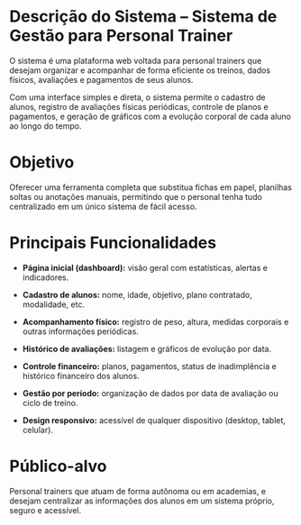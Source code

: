 # Descrição do Sistema – Sistema de Gestão para Personal Trainer
 O sistema é uma plataforma web voltada para personal trainers que desejam organizar e acompanhar de forma eficiente os treinos, dados físicos, avaliações e pagamentos de seus alunos.

Com uma interface simples e direta, o sistema permite o cadastro de alunos, registro de avaliações físicas periódicas, controle de planos e pagamentos, e geração de gráficos com a evolução corporal de cada aluno ao longo do tempo.


# Objetivo
Oferecer uma ferramenta completa que substitua fichas em papel, planilhas soltas ou anotações manuais, permitindo que o personal tenha tudo centralizado em um único sistema de fácil acesso.

# Principais Funcionalidades
* **Página inicial (dashboard):** visão geral com estatísticas, alertas e indicadores.

* **Cadastro de alunos:** nome, idade, objetivo, plano contratado, modalidade, etc.

* **Acompanhamento físico:** registro de peso, altura, medidas corporais e outras informações periódicas.

* **Histórico de avaliações:** listagem e gráficos de evolução por data.

* **Controle financeiro:** planos, pagamentos, status de inadimplência e histórico financeiro dos alunos.

* **Gestão por período:** organização de dados por data de avaliação ou ciclo de treino.

* **Design responsivo:** acessível de qualquer dispositivo (desktop, tablet, celular).

<!-- ⚙️ Tecnologias Utilizadas
Frontend: React, Vite, TailwindCSS, React Router, Recharts

Backend: Node.js, Express, Prisma

Banco de dados: PostgreSQL

Outros: JWT (autenticação – futura sprint), Zod (validações), Docker (ambiente padrão – opcional) -->

# Público-alvo
Personal trainers que atuam de forma autônoma ou em academias, e desejam centralizar as informações dos alunos em um sistema próprio, seguro e acessível.